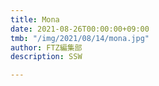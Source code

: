 ```yaml
---
title: Mona
date: 2021-08-26T00:00:00+09:00
tmb: "/img/2021/08/14/mona.jpg"
author: FTZ編集部
description: SSW

---
```

